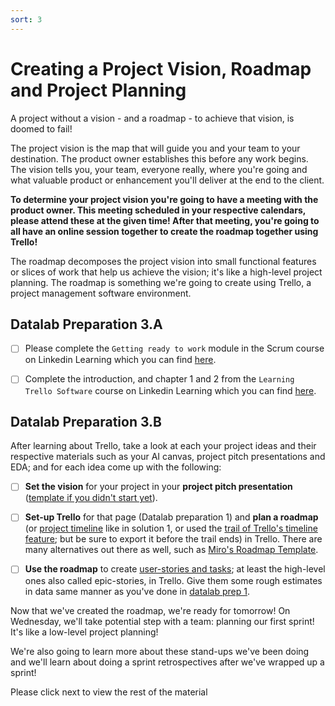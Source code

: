 ```yaml
---
sort: 3
---
```


# Creating a Project Vision, Roadmap and Project Planning

A project without a vision - and a roadmap - to achieve that vision, is
doomed to fail!

The project vision is the map that will guide you and your team to your destination.
The product owner establishes this before any work begins.
The vision tells you, your team, everyone really, where you're going and what
valuable product or enhancement you'll deliver at the end to the client.

**To determine your project vision you're going to have a meeting with the product owner. This meeting scheduled in your respective calendars, please attend these at the given time! After that meeting, you're going to all have an online session together to create the roadmap together using Trello!**

The roadmap decomposes the project vision into small functional features or slices
of work that help us achieve the vision; it's like a high-level project planning. The roadmap is something we're going to create using Trello, a project management software environment.

## Datalab Preparation 3.A
- [ ] Please complete the ```Getting ready to work``` module in the Scrum course on
Linkedin Learning which you can find [here](https://www.linkedin.com/learning/scrum-the-basics).
- [ ] Complete the introduction, and chapter 1 and 2 from the ```Learning Trello Software``` course on
Linkedin Learning which you can find [here](https://www.linkedin.com/learning/trello-essential-training/what-is-trello?autoplay=true&u=36359204). 


## Datalab Preparation 3.B
After learning about Trello, take a look at each your project ideas and their respective materials such as your AI canvas, project pitch presentations and EDA; and for each idea come up with the following:
- [ ] **Set the vision** for your project in your **project pitch presentation** ([template if you didn't start yet](docs\Year1\BlockD\assets\Y1D_ProjectPitches.pptx)).
- [ ] **Set-up Trello** for that page (Datalab preparation 1) and **plan a roadmap** (or [project timeline](https://bigpicture.one/trello-timeline/) like in solution 1, or used the [trail of Trello's timeline feature](https://www.youtube.com/watch?v=HrsQAiMS9G8); but be sure to export it before the trail ends) in Trello. There are many alternatives out there as well, such as [Miro's Roadmap Template](https://miro.com/templates/product-roadmap/).
- [ ] **Use the roadmap** to create [user-stories and tasks](https://youtu.be/C9wi7c_nIZI); at least the high-level ones also called epic-stories, in Trello. Give them some rough estimates in data same manner as you've done in [datalab prep 1](https://adsai.buas.nl/Study%20Content/Agile%20Project%20Management/1.The%20scrum%20approach%20to%20project%20success.html#datalab-preparation-1).


Now that we've created the roadmap, we're ready for tomorrow! On Wednesday, we'll take potential step with a team: planning our first sprint! It's like a low-level project planning! 

We're also going to learn more about these stand-ups we've been doing and we'll learn about doing a sprint retrospectives after we've wrapped up a sprint!

Please click next to view the rest of the material
